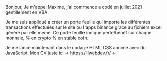 Bonjour, Je m'appel Maxime, j'ai commencé a codé en juillet 2021 gentillement en VBA.

Je me suis appliqué a créer un porte feuille qui importe les différentes transactions effectuées
sur le site ou l'apps binance grace au fichiers excel généré par elle meme.
Ce porte feuille indique perte/bénéf sur chaque monnaie, % en crypto % en stable coin.

Je me lance maintenant dans le codage HTML CSS annimé avec du JavaScript.
Mon CV juste ici -> https://lilwebdev.fr/ <-
